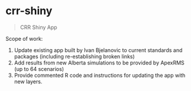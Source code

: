 # crr-shiny
> CRR Shiny App

Scope of work:

1. Update existing app built by Ivan Bjelanovic to current standards and packages (including re-establishing broken links)
2. Add results from new Alberta simulations to be provided by ApexRMS (up to 64 scenarios)
3. Provide commented R code and instructions for updating the app with new layers.

